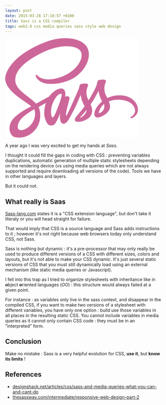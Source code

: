 ```yaml
---
layout: post
date: 2015-03-28 17:18:57 +0100
title: Sass is a CSS compiler
tags: web2.0 css media queries sass style web design
---
```

![Sass logo](/assets/blog/sass-color-1c4aab2b.png)

A year ago I was very excited to get my hands at _Sass_.

I thought it could fill the gaps in coding with CSS : preventing variables duplications, automatic generation of multiple static stylesheets depending on the rendering device (vs using media queries which are not always supported and require downloading all versions of the code). Tools we have in other languages and layers.

But it could not.

## What really is Saas

[Sass-lang.com](http://sass-lang.com/) states it is a "CSS extension language", but don't take it literaly or you will head straight for failure.

That would imply that CSS is a source language and Sass adds instructions to it ; however it's not right because web browsers today only understand CSS, not Sass.

Sass is nothing but dynamic : it's a pre-processor that may only really be used to produce different versions of a CSS with different sizes, colors and layouts, but it's not able to make your CSS dynamic. It's just several static versions of CSS that you must still dynamically load using an external mechanism (like static media queries or Javascript).

I fell into this trap as I tried to organize stylesheets with inheritance like in **o**bject **o**riented languages (_OO_) : this structure would always failed at a given point.

For instance : as variables only live in the sass context, and disappear in the compiled CSS, if you want to make two versions of a stylesheet with different variables, you have only one option : build use those variables in all places in the resulting static CSS. You cannot include variables in media queries as it cannot only contain CSS code : they must be in an "interpreted" form.

## Conclusion

Make no mistake : Sass is a very helpful evolution for CSS, **use it**, but **know its limits** !

## References

- [designshack.net/articles/css/sass-and-media-queries-what-you-can-and-cant-do](http://designshack.net/articles/css/sass-and-media-queries-what-you-can-and-cant-do/)
- [thesassway.com/intermediate/responsive-web-design-part-2](http://www.thesassway.com/intermediate/responsive-web-design-part-2)
